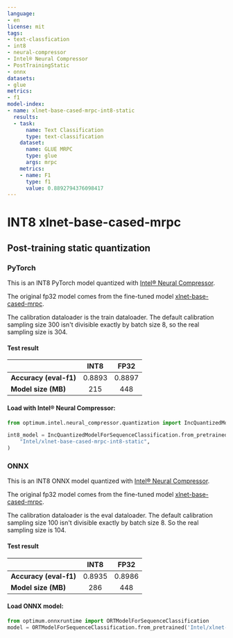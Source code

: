 ```yaml
---
language:
- en
license: mit
tags:
- text-classfication
- int8
- neural-compressor
- Intel® Neural Compressor
- PostTrainingStatic
- onnx
datasets:
- glue
metrics:
- f1
model-index:
- name: xlnet-base-cased-mrpc-int8-static
  results:
  - task:
      name: Text Classification
      type: text-classification
    dataset:
      name: GLUE MRPC
      type: glue
      args: mrpc
    metrics:
    - name: F1
      type: f1
      value: 0.8892794376098417
---
```

# INT8 xlnet-base-cased-mrpc

## Post-training static quantization

### PyTorch

This is an INT8  PyTorch model quantized with [Intel® Neural Compressor](https://github.com/intel/neural-compressor). 

The original fp32 model comes from the fine-tuned model [xlnet-base-cased-mrpc](https://huggingface.co/Intel/xlnet-base-cased-mrpc).

The calibration dataloader is the train dataloader. The default calibration sampling size 300 isn't divisible exactly by batch size 8, so the real sampling size is 304.

#### Test result

|   |INT8|FP32|
|---|:---:|:---:|
| **Accuracy (eval-f1)** |0.8893|0.8897|
| **Model size (MB)**  |215|448|

#### Load with Intel® Neural Compressor:

```python
from optimum.intel.neural_compressor.quantization import IncQuantizedModelForSequenceClassification

int8_model = IncQuantizedModelForSequenceClassification.from_pretrained(
    "Intel/xlnet-base-cased-mrpc-int8-static",
)
```

### ONNX

This is an INT8 ONNX model quantized with [Intel® Neural Compressor](https://github.com/intel/neural-compressor).

The original fp32 model comes from the fine-tuned model [xlnet-base-cased-mrpc](https://huggingface.co/Intel/xlnet-base-cased-mrpc).

The calibration dataloader is the eval dataloader. The default calibration sampling size 100 isn't divisible exactly by batch size 8. So the real sampling size is 104.

#### Test result

|   |INT8|FP32|
|---|:---:|:---:|
| **Accuracy (eval-f1)** |0.8935|0.8986|
| **Model size (MB)**  |286|448|


#### Load ONNX model:

```python
from optimum.onnxruntime import ORTModelForSequenceClassification
model = ORTModelForSequenceClassification.from_pretrained('Intel/xlnet-base-cased-mrpc-int8-static')
```

